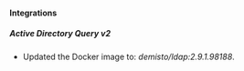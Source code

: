 #### Integrations
##### Active Directory Query v2
- Updated the Docker image to: *demisto/ldap:2.9.1.98188*.
